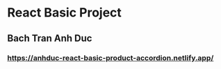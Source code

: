 # React Basic Project

## Bach Tran Anh Duc

### https://anhduc-react-basic-product-accordion.netlify.app/
